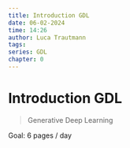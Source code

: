 ```yaml
---
title: Introduction GDL
date: 06-02-2024
time: 14:26
author: Luca Trautmann
tags: 
series: GDL
chapter: 0
---
```

# Introduction GDL


> Generative Deep Learning

Goal: 6 pages / day









